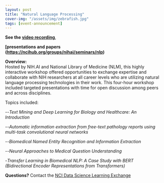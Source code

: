 ```yaml
---
layout: post
title: "Natural Language Processing"
cover-img: "/assets/img/zebrafish.jpg"
tags: [event-announcement]
---
```



**See the [video recording](https://cbiit.webex.com/cbiit/ldr.php?RCID=4c707137da66fb8658db594791b06b07)**,  

**[presentations and papers (https://ncihub.org/groups/nihai/seminars/nlp)**

**Overview:**  
Hosted by NIH.AI and National Library of Medicine (NLM), this highly interactive workshop offered opportunities to exchange expertise and collaborate with NIH researchers at all career levels who are utilizing natural language processing technologies in their work. This four-hour workshop included targeted presentations with time for open discussion among peers and across disciplines. 

Topics included:

--*Text Mining and Deep Learning for Biology and Healthcare: An Introduction*

--*Automatic information extraction from free-text pathology reports using multi-task convolutional neural networks*

--*Biomedical Named Entity Recognition and Information Extraction*

--*Neural Approaches to Medical Question Understanding*

-*Transfer Learning in Biomedical NLP: A Case Study with BERT (Bidirectional Encoder Representations from Transformers)* 


**Questions?** Contact the [NCI Data Science Learning Exchange](mailto:NCIDataScienceLearningExchange@mail.nih.gov)
